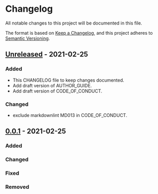 # Changelog

<!-- markdownlint-disable MD024 -->

All notable changes to this project will be documented in this file.

The format is based on [Keep a Changelog](https://keepachangelog.com/en/1.0.0/),
and this project adheres to [Semantic Versioning](https://semver.org/spec/v2.0.0.html).

## [Unreleased] - 2021-02-25

### Added

- This CHANGELOG file to keep changes documented.
- Add draft version of AUTHOR_GUIDE.
- Add draft version of CODE_OF_CONDUCT.

### Changed

- exclude markdownlint MD013 in CODE_OF_CONDUCT.

## [0.0.1] - 2021-02-25

### Added

### Changed

### Fixed

### Removed

[unreleased]: https://github.com/olivierlacan/keep-a-changelog/compare/v0.0.1...HEAD
[0.0.2]: https://github.com/olivierlacan/keep-a-changelog/compare/v0.0.1...v0.0.2
[0.0.1]: https://github.com/olivierlacan/keep-a-changelog/releases/tag/v0.0.1
